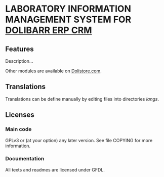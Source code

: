 # LABORATORY INFORMATION MANAGEMENT SYSTEM FOR [DOLIBARR ERP CRM](https://www.dolibarr.org)

## Features

Description...

<!--
![Screenshot lims](img/screenshot_lims.png?raw=true "LIMS"){imgmd}
-->

Other modules are available on [Dolistore.com](https://www.dolistore.com>).

## Translations

Translations can be define manually by editing files into directories *langs*.

<!--
This module contains also a sample configuration for Transifex, under the hidden directory [.tx](.tx), so it is possible to manage translation using this service.

For more informations, see the [translator's documentation](https://wiki.dolibarr.org/index.php/Translator_documentation).

There is a [Transifex project](https://transifex.com/projects/p/dolibarr-module-template) for this module.
-->

<!--

## Installation

### From the ZIP file and GUI interface

- If you get the module in a zip file (like when downloading it from the market place [Dolistore](https://www.dolistore.com)), go into
menu ```Home - Setup - Modules - Deploy external module``` and upload the zip file.

Note: If this screen tell you there is no custom directory, check your setup is correct:

- In your Dolibarr installation directory, edit the ```htdocs/conf/conf.php``` file and check that following lines are not commented:

    ```php
    //$dolibarr_main_url_root_alt ...
    //$dolibarr_main_document_root_alt ...
    ```

- Uncomment them if necessary (delete the leading ```//```) and assign a sensible value according to your Dolibarr installation

    For example :

    - UNIX:
        ```php
        $dolibarr_main_url_root_alt = '/custom';
        $dolibarr_main_document_root_alt = '/var/www/Dolibarr/htdocs/custom';
        ```

    - Windows:
        ```php
        $dolibarr_main_url_root_alt = '/custom';
        $dolibarr_main_document_root_alt = 'C:/My Web Sites/Dolibarr/htdocs/custom';
        ```

### From a GIT repository

- Clone the repository in ```$dolibarr_main_document_root_alt/lims```

```sh
cd ....../custom
git clone git@github.com:gitlogin/lims.git lims
```

### <a name="final_steps"></a>Final steps

From your browser:

  - Log into Dolibarr as a super-administrator
  - Go to "Setup" -> "Modules"
  - You should now be able to find and enable the module

-->

## Licenses

### Main code

GPLv3 or (at your option) any later version. See file COPYING for more information.

### Documentation

All texts and readmes are licensed under GFDL.
